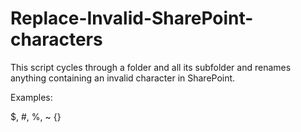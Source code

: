 Replace-Invalid-SharePoint-characters
=====================================

This script cycles through a folder and all its subfolder and renames anything containing an invalid character 
in SharePoint.

Examples:

$, #, %, ~ {}
